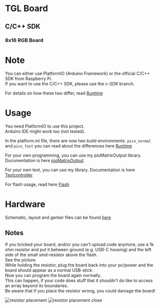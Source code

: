 # TGL Board
## C/C++ SDK
### 8x16 RGB Board


# Note
You can either use PlatformIO (Arduino Framework) or the official C/C++ SDK from Raspberry Pi.  
If you want to use the C/C++ SDK, please use the c-SDK branch.

For details on how these two differ, read [Runtime](README_runtime.md)

# Usage

You need PlatformIO to use this project.  
Arduino IDE might work too (not tested).

In the platform.ini file, there are now two build environments.
`pico_normal` and `pico_fast` you can read about the differences here [Runtime](README_runtime.md)

For your own programming, you can use my pioMatrixOutput library.
Documentation is here [pioMatrixOutput](READMEpioMatrixOutput.md)

For your own text, you can use my library.
Documentation is here [Textcontroller](README_textController.md)


For flash usage, read here [Flash](README_flash.md)

# Hardware

Schematic, layout and gerber files can be found [here](hardware)  

## Notes
If you bricked your board,
and/or you can't upload code anymore,
use a 1k ohm resistor and put it between ground (e.g. USB-C housing)
and the left side of the small smd-resistor above the flash.  
See the picture.  
While holding the resistor, plug the board back into your pc/power and the board should appear as a normal USB-stick.  
Now you can program the board again normally.  
This can happen, if your code does stuff that it shouldn't do like to access an array beyond its boundaries.  
Be aware that if you place the resistor wrong, you could damage the board!

![resistor placement](assets/images/resistorPlacement.png "resistorPlacement")
![resistor placement close](assets/images/resistorPlacementClose.png "resistorPlacementClose")
